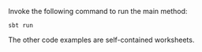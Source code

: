 Invoke the following command to run the main method:

~~~ shell
sbt run
~~~

The other code examples are self-contained worksheets.
